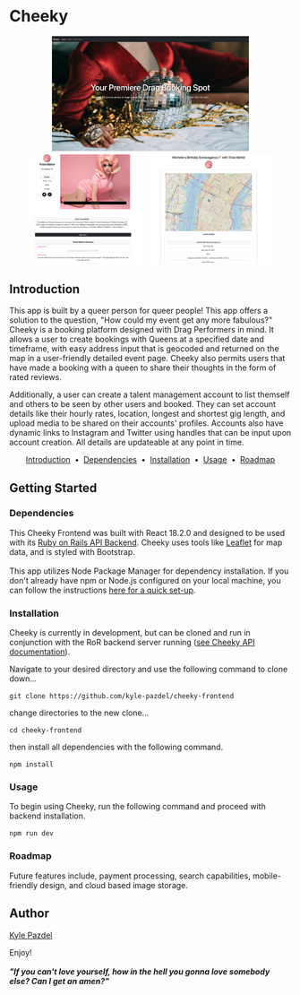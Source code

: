 <h1 align="center">
  <a href="https://github.com/kyle-pazdel">
    <img src="" alt="">
  </a>
</h1>

# Cheeky

<p align="center" dir="center">
  <img src="https://github.com/kyle-pazdel/cheeky-frontend/blob/main/src/assets/screenshot1.png?raw=true" alt="Landing page screenshot" width="70%" >
  <img src="https://github.com/kyle-pazdel/cheeky-frontend/blob/main/src/assets/screenshot2.png?raw=true" alt="Drag Queen profile screenshot" width="41.5%" >
  <img src="https://github.com/kyle-pazdel/cheeky-frontend/blob/main/src/assets/screenshot3.png?raw=true" alt="Example booking screenshot" width="45%" >
</p>
<h2>Introduction</h2>

<p>This app is built by a queer person for queer people! This app offers a solution to the question, "How could my event get any more fabulous?" Cheeky is a booking platform designed with Drag Performers in mind. It allows a user to create bookings with Queens at a specified date and timeframe, with easy address input that is geocoded and returned on the map in a user-friendly detailed event page. Cheeky also permits users that have made a booking with a queen to share their thoughts in the form of rated reviews.</p>
<p>Additionally, a user can create a talent management account to list themself and others to be seen by other users and booked. They can set account details like their hourly rates, location, longest and shortest gig length, and upload media to be shared on their accounts' profiles. Accounts also have dynamic links to Instagram and Twitter using handles that can be input upon account creation. All details are updateable at any point in time.</p>

<p align="center">
<a href="#introduction">Introduction</a> &nbsp;&bull;&nbsp;
<a href="#dependencies">Dependencies</a> &nbsp;&bull;&nbsp;
<a href="#installation">Installation</a> &nbsp;&bull;&nbsp;
<a href="#usage">Usage</a> &nbsp;&bull;&nbsp;
<a href="#roadmap">Roadmap</a>
</p>

## Getting Started

### Dependencies
This Cheeky Frontend was built with React 18.2.0 and designed to be used with its [Ruby on Rails API Backend](https://github.com/kyle-pazdel/cheeky-api). Cheeky uses tools like [Leaflet](https://leafletjs.com/) for map data, and is styled with Bootstrap.
<br/>
<br/>
This app utilizes Node Package Manager for dependency installation. If you don't already have npm or Node.js configured on your local machine, you can follow the instructions [here for a quick set-up](https://docs.npmjs.com/downloading-and-installing-node-js-and-npm).


### Installation

Cheeky is currently in development, but can be cloned and run in conjunction with the RoR backend server running ([see Cheeky API documentation](https://github.com/kyle-pazdel/cheeky-api#readme)).

Navigate to your desired directory and use the following command to clone down...

```
git clone https://github.com/kyle-pazdel/cheeky-frontend

```
change directories to the new clone...

```
cd cheeky-frontend

```
then install all dependencies with the following command.

```
npm install

```

### Usage

To begin using Cheeky, run the following command and proceed with backend installation.

```
npm run dev

```


### Roadmap

Future features include, payment processing, search capabilities, mobile-friendly design, and cloud based image storage.

## Author

<p>

<a href="https://github.com/kyle-pazdel">Kyle Pazdel</a>

</p>

Enjoy! 
<br/>
<br/>
***"If you can't love yourself, how in the hell you gonna love somebody else? Can I get an amen?"***
